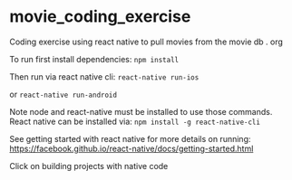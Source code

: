 # movie_coding_exercise

Coding exercise using react native to pull movies from the movie db . org

To run first install dependencies:
`npm install`

Then run via react native cli:
`react-native run-ios`

or
`react-native run-android`


Note node and react-native must be installed to use those commands.
React native can be installed via:
`npm install -g react-native-cli`

See getting started with react native for more details on running:
https://facebook.github.io/react-native/docs/getting-started.html

Click on building projects with native code
